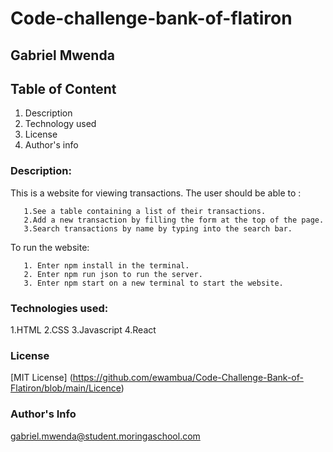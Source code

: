 # Code-challenge-bank-of-flatiron

## Gabriel Mwenda

## Table of Content

1. Description
2. Technology used
3. License
4. Author's info

### Description:
  
  This is a website for viewing transactions.
  The user should be able to :
       
       1.See a table containing a list of their transactions.
       2.Add a new transaction by filling the form at the top of the page.
       3.Search transactions by name by typing into the search bar.
       
   To run the website:
       
       1. Enter npm install in the terminal.
       2. Enter npm run json to run the server.
       3. Enter npm start on a new terminal to start the website.
       
### Technologies used:
1.HTML
2.CSS
3.Javascript
4.React 

### License
[MIT License] (https://github.com/ewambua/Code-Challenge-Bank-of-Flatiron/blob/main/Licence)

### Author's Info

gabriel.mwenda@student.moringaschool.com
